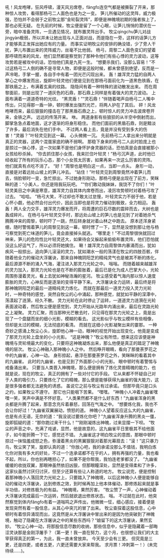 吼！风龙咆哮，狂风呼啸，漫天风刃席卷，fǎngfo连空气都是被撕裂了开来，那种惊人攻势，看得那杨弓二人面色也是为之一变。
笋儿所催动的这灵阵，威力极强，恐怕并不会弱于之前牧尘那“金轮裂灵阵”，即便是神魄境初期的强者挨上了，那也必死无疑。
在先前的时候，牧尘便是留了一个心眼，让笋儿悄悄的潜伏在一旁，暗中准备灵阵，一旦遇见情况，就布置灵阵出手。
牧尘qingchu笋儿对战jingyàn极弱，所以并未让她出现与人正面对战，而是隐在一旁，这样的话笋儿方才能够真正发挥出她应有的力量。
而事实证明牧尘的安排的确没错，少了旁人干扰，笋儿布置出来的灵阵威力，丝毫不比他弱。
杨弓，周黎二人面色变幻的望着那呼啸而来的风龙，他们显然都是察觉到了那种令他们有些心悸的灵力波动，这等攻势若是被攻中的话，恐怕他们真是九死一生。
“想要杀我们，没那么容易！”不过这杨弓二人倒的确不是寻常人物，即便是这般时候，都未曾感到绝望，反而是一声冷喝，手掌一握，各自手中有着一团光芒闪现出来。
轰！雄浑灵力猛的自两人掌心之中爆发而出，旋即叶轻灵他们便是见到在那杨弓面前化为一道黑色铁盾，在那铁盾之上，布满着玄奥的纹路。
隐隐间有着一种特殊的波动散发出来。
而在周黎面前，则是出现了一道灰色的石鼎，那石鼎上同样是有着强大的灵力波动。
上面布满着一道道奇特的光纹。
“黑灵盾！”“灵石鼎！”伴随着喝声自杨弓二人嘴中传出，只见得那一盾一钟，顿时爆发出强烈光芒，将两人护在了其后。
砰！风龙咆哮而来，最后狠狠的撞击在了那黑盾石鼎之上，顿时惊人的灵力冲击波席卷开来，金铁之声。
远远的传荡开来。
咻。
两道身影有些狼狈的从半空中倒射而出，脚掌急急点着地面，这才逐渐的将身形稳住。
而他们面前的黑盾石鼎，则是黯淡了许多，最后消失在他们手中。
不过两人看上去，竟是并没有受到多大的伤害！“灵器？”叶轻灵见到这一幕。
心头微微一沉。
先前杨弓二人拿出来分明就是真正的灵器，这两个混蛋家底的确不弱啊。
那稳下身来的杨弓二人此时脸庞上也是掠过一抹心悸，这一次如果不是他们身怀护身灵器的话，恐怕真是会直接被那小女孩给秒杀掉。
“你去抓住那小女孩，我来拦住叶轻灵！”杨弓沉声道，此时他已经收起了所有的玩乐心态，那个小女孩太厉害，如果再来一次这么厉害的灵阵。
他们就真有点吃不消了。
“好！”周黎也是明白这一点，当即一点头。
身形一动，直接是对着远处山坡上的笋儿冲去。
“站住！”叶轻灵见到周黎竟然冲着笋儿而去，俏脸顿时一变，急忙掠出，不过她身形刚动，那杨弓便是出现在了前方，笑眯眯的道：“小美人，你还是陪我玩玩吧。
”“你们敢动我妹妹，我饶不了你们！”叶轻灵美目之中满是寒意，雄浑灵力自其体内席卷而出，凌厉攻势顿时对着杨弓攻了过去。
“哈哈。
”杨弓大笑，不过却也不敢太过怠慢，叶轻灵实力不弱于他，若是心怀小觑，他必然会付出代价，因此当即也是将灵力催动到极致，全力相迎。
轰轰！两人全力交手，雄浑灵力爆发而开，将周遭的巨石尽数的震碎而去，大树也是轰成碎片。
在杨弓与叶轻灵交手时，那远处山坡上的笋儿也是见到了对着她杀气腾腾冲来的周黎，顿时吓了一跳，然后转身就对着山林之中跑去。
原本还浑身紧绷，随时警惕着笋儿的周黎见到这一幕，顿时愣了一下，显然是没想到那让他与杨弓察觉到死亡味道的笋儿，竟会直接掉头就逃。
“哪里走！”不过周黎很快就回过神来，笋儿的危险性比叶轻灵还大，如果待会又躲起来偷偷布置灵阵，他们恐怕就没这么好运气了，所以必须将她擒住。
唰！雄浑灵力自周黎体内暴涌而出，犹如疾风一般掠出，追向笋儿滚滚的灵力，犹如潮水一般的荡漾在牧尘的四肢百骸，伴随着他全力的催动大浮屠诀，那来自神魄阴阳芝的精纯灵气也是被其不断的炼化，最后源源不断的涌入气海，灌注进入那灵力光轮之中。
嗡嗡。
而随着越来越雄浑的灵力加入，那灵力光轮也是在不断的膨胀着，最后已是化为成人巴掌大小，光轮周围弥漫着灵光，看上去犹如神秘浩瀚的星河。
牧尘感受着气海内那以惊人速度膨胀的灵力，心神反而是逐渐的变得平静下来。
大浮屠诀全力运转，最后终是将那神魄阴阳芝的最后一道精纯灵力炼化。
而就在那最后一道灵力投入灵力光轮时，一种奇特的感觉，突然自牧尘的心中涌起，那种感觉，就犹如平静的深潭中，荡漾起了涟漪，经久不散。
灵力光轮在此时停止了运转，一道道灵力涟漪在光轮表面波动着，然后牧尘便是感觉到，灵力开始从光路年内涌出来，最后在灵路光轮之上凝聚。
灵力汇聚，而当那种光芒散去时，只见得在那灵力光轮之上，竟是出现了一个盘腿而坐的细小光影，模糊的看去。
这光影似乎与牧尘模样有些相像，但却是太过的模糊，无法彻底的看清。
而就在这细小光影凝聚出来的霎那。
一种奇妙之感涌上牧尘心头，旋即他心神一动，眼神的视觉开始出现变化，他竟是变成了那灵力光轮上盘坐的小小光影。
“这是神魄？”牧尘有所悟，想来这应该便是神魄境与灵轮境最大的变化，只要将这神魄凝炼出来，那么他便是真正的踏足了神魄境的层次。
牧尘心神融入那神魄小人之中。
然后睁开眼睛，看向了那曼荼罗花之中的九幽雀，心神一动。
身形掠起，悬浮在那曼荼罗花之外，笑眯眯的看着其中的九幽雀。
此时的九幽雀，也是见到了外面那小小的光影。
眼中顿时有着警惕与戒备涌出来。
只要当人类晋入神魄境，那么便是拥有了炼化灵兽精魄的能力，也就是说，现在的牧尘，真正的拥有了一些对付它的手段。
它从来都不怀疑自己对于人类的吸引力，只要炼化了它的精魄，那么便是能够获得九幽雀的强大能力，这是很多强者都无法避免的诱惑。
虽说它之前与牧尘有过承诺。
但那毕竟只是口头之约，如果牧尘不遵守。
那它也只能咽下苦果。
“嘿嘿。
”神魄小人冲着九幽雀嘿嘿一笑，笑声中满是不怀好意。
“人类果然都不是什么好东西！”九幽雀浑身的黑炎都是升腾了起来，那意念充斥着暴怒，回荡在气海之中。
“想要炼化我，我也不会让你好过！”九幽雀双翼展动，愤怒的道。
神魄小人望着反应这么大的九幽雀，也是有点无语，无奈的道：“我没说过要炼化你吧？”九幽雀浑身升腾的黑炎一僵，旋即狐疑的道：“那你跑过来干什么！”“刚刚凝炼出神魄，过来显摆一下呗。
”牧尘的声音之中，充满了戏谑，显然，他是故意的，这九幽雀平日里极其不给他面子，如今能折腾一下它，感觉还不错。
九幽雀这才明白牧尘的意图，那眼中顿时掠过一抹恼羞成怒之色，弥漫着黑炎的黑翼狠狠对着那光幕扇去：“滚！”这只暴力鸟，牧尘笑了笑，旋即认真的道：“你放心吧，我的承诺没那么不值钱，我明白炼化你对我有多大的好处，不过一个连承诺都不在乎的人，拥有再强的力量，我也看不起，所以，你也别再瞎担心了，如果不是你帮我，我怕连老爹都没了。
”九幽雀缓缓的收拢双翼，那眼神虽然依旧凶狠，但那眼瞳深处，显然是变得柔和了许多，这家伙虽然讨厌归讨厌，但至少还算有些让人称道的地方。
牧尘说完，便是控制着那神魄小人落回灵力光轮之上，只要踏入了神魄境，以后这神魄小人便是能够自动的催动大浮屠诀，达到修炼之效，到时候再加上他本体催动，那修炼起来就是事半功倍，对修炼极为的有益。
“神魄境，果然厉害。
”牧尘赞了一声，心神催动着大浮屠诀完成最后一次运转，然后就欲退出修炼状态。
嗡。
不过就在此时，他突然察觉到体内fǎngfo有着一道嗡鸣之声传出，他微微一怔，细心感应，接着便是发现突然有着一股信息，从其心中突兀的冒了出来。
牧尘查探着这股信息，心中顿时有着惊异涌现而出，这竟然是从大浮屠诀中冒出来的是因为他突破到了神魄境，触动了隐藏在大浮屠诀之中的某些东西吗？“娘留下的这大浮屠诀，果然玄妙。
”牧尘心神一动，将那股信息尽数的收纳，那些信息中，似乎是隐藏着一部晦涩灵诀那是金刚浮屠手？（第一更！我一直在努力，这个月，也很想让我们的大主宰获得真正的第一，为此，我一直未曾放弃。
今天至少会有三更。
但究竟是三更，还是四更，或者五更，六更还需要大家来帮我。
求月票！冲刺第一！）(未完待续……)。
